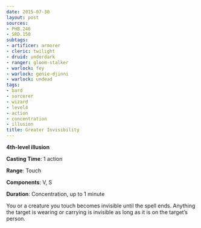 ```yaml
---
date: 2015-07-30
layout: post
sources:
- PHB.246
- SRD.150
subtags:
- artificer: armorer
- cleric: twilight
- druid: underdark
- ranger: gloom-stalker
- warlock: fey
- warlock: genie-djinni
- warlock: undead
tags:
- bard
- sorcerer
- wizard
- level4
- action
- concentration
- illusion
title: Greater Invisibility
---
```


**4th-level illusion**

**Casting Time**: 1 action

**Range**: Touch

**Components**: V, S

**Duration**: Concentration, up to 1 minute

You or a creature you touch becomes invisible until the spell ends. Anything the target is wearing or carrying is invisible as long as it is on the target’s person.
